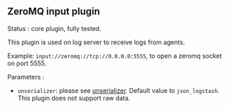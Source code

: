 ZeroMQ input plugin
---

Status : core plugin, fully tested.

This plugin is used on log server to receive logs from agents.

Example: ``input://zeromq://tcp://0.0.0.0:5555``, to open a zeromq socket on port 5555.

Parameters :
* ``unserializer``: please see [unserializer](unserializers.md). Default value to ``json_logstash``. This plugin does not support raw data.
